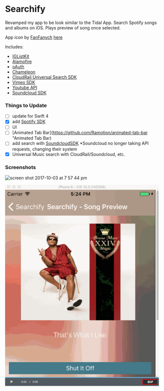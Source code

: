 # Searchify

Revamped my app to be look similar to the Tidal App. Search Spotify songs and albums on iOS. Plays preview of song once selected.

App icon by [FanFanych](https://dribbble.com/FanFanych) [here](https://dribbble.com/shots/2946796-Fast-music-search)

Includes:
- [IGListKit](https://github.com/Instagram/IGListKit "IGListKit")
- [Alamofire](https://github.com/Alamofire/Alamofire "Alamofire")
- [oAuth](https://github.com/OAuthSwift/OAuthSwift "OAuthSwift")
- [Chameleon](https://github.com/ViccAlexander/Chameleon "Chameleon")
- [CloudRail Universal Search SDK](https://github.com/CloudRail/cloudrail-si-ios-sdk "CloudRail Developers API")
- [Vimeo SDK](https://developer.vimeo.com/ "Vimeo Developers")
- [Youtube API](https://developer.google.com/ "Youtube Developer")
- [Soundcloud SDK](https://developers.soundcloud.com/ "SoundCloud Developers")

### Things to Update 

- [ ] update for Swift 4
- [x] add [Spotify SDK](https://github.com "Spotify SDK")
- [ ] UI
- [ ] [Animated Tab Bar](https://github.com/Ramotion/animated-tab-bar "Animated Tab Bar)
- [ ] add search with [SoundcloudSDK](https://github.com/delannoyk/SoundcloudSDK "SoundcloudSDK") *Soundcloud no longer taking API requests, changing their system
- [x] Universal Music search with CloudRail/Soundcloud, etc.

### Screenshots

![screen shot 2017-10-03 at 7 57 44 pm](https://user-images.githubusercontent.com/24944725/31155666-65421992-a875-11e7-9d80-669f77dab579.png)

![Searchify Gif](https://github.com/cmcgheit/Searchify/blob/master/searchify.gif)
